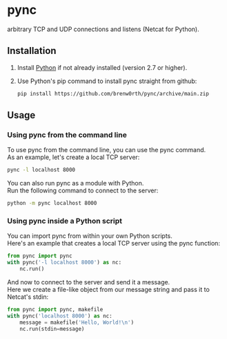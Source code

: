# pync
arbitrary TCP and UDP connections and listens (Netcat for Python).

## Installation
1. Install [Python](https://www.python.org/) if not already installed (version 2.7 or higher).

2. Use Python's pip command to install pync straight from github:
   ```sh
   pip install https://github.com/brenw0rth/pync/archive/main.zip
   ```

## Usage
### Using pync from the command line
To use pync from the command line, you can use the pync command.<br/>
As an example, let's create a local TCP server:
   ```sh
   pync -l localhost 8000
   ```
You can also run pync as a module with Python.<br/>
Run the following command to connect to the server:
   ```sh
   python -m pync localhost 8000
   ```
### Using pync inside a Python script
You can import pync from within your own Python scripts.<br/>
Here's an example that creates a local TCP server using the pync function:
   ```py
   from pync import pync
   with pync('-l localhost 8000') as nc:
       nc.run()
   ```
And now to connect to the server and send it a message.<br/>
Here we create a file-like object from our message string and pass it to Netcat's stdin:
   ```py
   from pync import pync, makefile
   with pync('localhost 8000') as nc:
       message = makefile('Hello, World!\n')
       nc.run(stdin=message)
   ```
